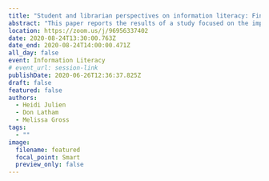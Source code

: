 ```yaml
---
title: "Student and librarian perspectives on information literacy: Finding opportunity in divergence"
abstract: "This paper reports the results of a study focused on the implementation of the ACRL Framework in community college libraries. The study explores information literacy instruction practices in this context, comparing librarians’ and students’ perspectives. Librarians with instructional responsibilities were surveyed, and students are being interviewed, to explore divergence in their perspectives, as has been reported elsewhere, and to identify opportunities to improve instructional practice."
location: https://zoom.us/j/96956337402
date: 2020-08-24T13:30:00.763Z
date_end: 2020-08-24T14:00:00.471Z
all_day: false
event: Information Literacy
# event_url: session-link
publishDate: 2020-06-26T12:36:37.825Z
draft: false
featured: false
authors:
  - Heidi Julien
  - Don Latham
  - Melissa Gross
tags:
  - ""
image:
  filename: featured
  focal_point: Smart
  preview_only: false
---
```

